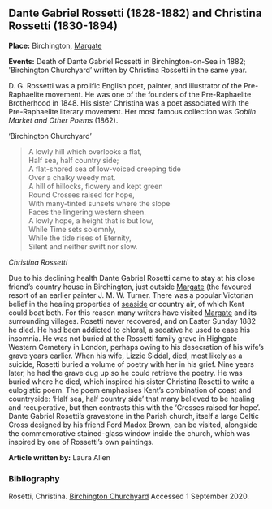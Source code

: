 ## Dante Gabriel Rossetti (1828-1882) and Christina Rossetti (1830-1894)

**Place:** Birchington, [Margate](/dickens/19c-margate)

**Events:** Death of Dante Gabriel Rossetti in Birchington-on-Sea in 1882; 'Birchington Churchyard’ written by Christina Rossetti in the same year.

D. G. Rossetti was a prolific English poet, painter, and illustrator of the Pre-Raphaelite movement. He was one of the founders of the Pre-Raphaelite Brotherhood in 1848. His sister Christina was a poet associated with the Pre-Raphaelite literary movement. Her most famous collection was _Goblin Market and Other Poems_ (1862).

‘Birchington Churchyard’

>A lowly hill which overlooks a flat,   
Half sea, half country side;   
A flat-shored sea of low-voiced creeping tide   
Over a chalky weedy mat.   
A hill of hillocks, flowery and kept green   
Round Crosses raised for hope,   
With many-tinted sunsets where the slope   
Faces the lingering western sheen.   
A lowly hope, a height that is but low,   
While Time sets solemnly,   
While the tide rises of Eternity,   
Silent and neither swift nor slow.   

_Christina Rossetti_

Due to his declining health Dante Gabriel Rosetti came to stay at his close friend’s country house in Birchington, just outside [Margate](dickens/19c-margate) (the favoured resort of an earlier painter J. M. W. Turner. There was a popular Victorian belief in the healing properties of [seaside](19c-seaside) or country air, of which Kent could boat both. For this reason many writers have visited [Margate](dickens/19c-margate) and its surrounding villages. Rosetti never recovered, and on Easter Sunday 1882 he died. He had been addicted to chloral, a sedative he used to ease his insomnia. He was not buried at the Rossetti family grave in Highgate Western Cemetery in London, perhaps owing to his desecration of his wife’s grave years earlier. When his wife, Lizzie Siddal, died, most likely as a suicide, Rosetti buried a volume of poetry with her in his grief. Nine years later, he had the grave dug up so he could retrieve the poetry. He was buried where he died, which inspired his sister Christina Rosetti to write a eulogistic poem. The poem emphasises Kent’s combination of coast and countryside: ‘Half sea, half country side’ that many believed to be healing and recuperative, but then contrasts this with the ‘Crosses raised for hope’.  Dante Gabriel Rosetti’s gravestone in the Parish church, itself a large Celtic Cross designed by his friend Ford Madox Brown, can be visited, alongside the commemorative stained-glass window inside the church, which was inspired by one of Rossetti’s own paintings.

**Article written by:** Laura Allen

### Bibliography
Rosetti, Christina. [Birchington Churchyard](https://hellopoetry.com/poem/16025/birchington-churchyard/) Accessed 1 September 2020.
<!--stackedit_data:
eyJoaXN0b3J5IjpbLTE0NjU1MTQyOTJdfQ==
-->
